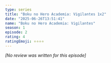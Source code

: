 ```yaml
---
type: series
title: "Boku no Hero Academia: Vigilantes 1x2"
date: "2025-06-26T13:51:41"
name: "Boku no Hero Academia: Vigilantes"
season: 1
episode: 2
rating: 4
ratingEmoji: ⭐️⭐️⭐️⭐️
---
```


*[No review was written for this episode]*
